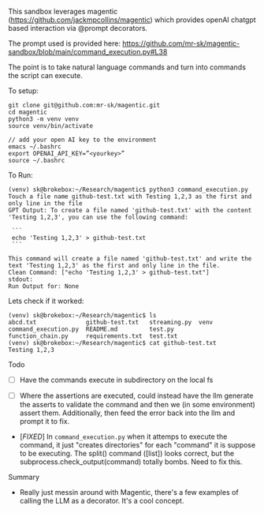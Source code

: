 This sandbox leverages magentic (https://github.com/jackmpcollins/magentic) which provides openAI chatgpt based interaction
via @prompt decorators. 

The prompt used is provided here: https://github.com/mr-sk/magentic-sandbox/blob/main/command_execution.py#L38

The point is to take natural language commands and turn into commands the script can execute. 

To setup:

    git clone git@github.com:mr-sk/magentic.git
    cd magentic
    python3 -m venv venv
    source venv/bin/activate

    // add your open AI key to the environment
    emacs ~/.bashrc
    export OPENAI_API_KEY=”<yourkey>”
    source ~/.bashrc

To Run:

    (venv) sk@brokebox:~/Research/magentic$ python3 command_execution.py Touch a file name github-test.txt with Testing 1,2,3 as the first and only line in the file
    GPT Output: To create a file named 'github-test.txt' with the content 'Testing 1,2,3', you can use the following command:

     ```
     echo 'Testing 1,2,3' > github-test.txt
     ```

    This command will create a file named 'github-test.txt' and write the text 'Testing 1,2,3' as the first and only line in the file.
    Clean Command: ["echo 'Testing 1,2,3' > github-test.txt"]
    stdout: 
    Run Output for: None
    
Lets check if it worked:

    (venv) sk@brokebox:~/Research/magentic$ ls
    abcd.txt              github-test.txt   streaming.py  venv
    command_execution.py  README.md         test.py
    function_chain.py     requirements.txt  test.txt
    (venv) sk@brokebox:~/Research/magentic$ cat github-test.txt 
    Testing 1,2,3

Todo
* [ ] Have the commands execute in subdirectory on the local fs

* [ ] Where the assertions are executed, could instead have the llm generate the asserts to validate the command and then we (in some environment) assert them. Additionally, then feed the error back into the llm and prompt it to fix. 

* [*FIXED*] In `command_execution.py` when it attemps to execute the command, it just "creates directories" for each "command" it is suppose to be executing. The split() command ([list]) looks correct, but the subprocess.check_output(command) totally bombs. Need to fix this.

Summary

* Really just messin around with Magentic, there's a few examples of calling the LLM as a decorator. It's a cool concept.
